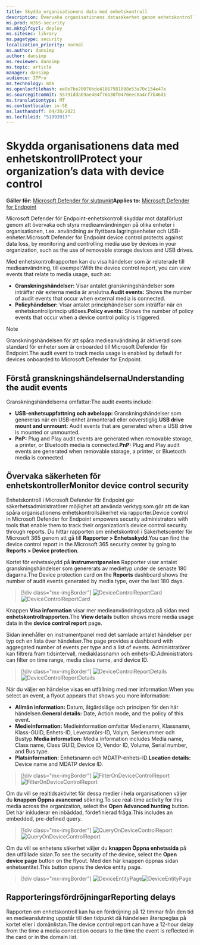 ```yaml
---
title: Skydda organisationens data med enhetskontroll
description: Övervaka organisationens datasäkerhet genom enhetskontrollrapporter.
ms.prod: m365-security
ms.mktglfcycl: deploy
ms.sitesec: library
ms.pagetype: security
localization_priority: normal
ms.author: dansimp
author: dansimp
ms.reviewer: dansimp
ms.topic: article
manager: dansimp
audience: ITPro
ms.technology: mde
ms.openlocfilehash: ee8e7be20076bde41867981008e53a70c134e47e
ms.sourcegitcommit: 55791ddab9ae484f76b30f0470eec8a4cf7b46d1
ms.translationtype: MT
ms.contentlocale: sv-SE
ms.lasthandoff: 04/20/2021
ms.locfileid: "51893917"
---
```

# <a name="protect-your-organizations-data-with-device-control"></a><span data-ttu-id="811a6-103">Skydda organisationens data med enhetskontroll</span><span class="sxs-lookup"><span data-stu-id="811a6-103">Protect your organization’s data with device control</span></span>

<span data-ttu-id="811a6-104">**Gäller för:** [Microsoft Defender för slutpunkt](https://go.microsoft.com/fwlink/p/?linkid=2069559)</span><span class="sxs-lookup"><span data-stu-id="811a6-104">**Applies to:** [Microsoft Defender for Endpoint](https://go.microsoft.com/fwlink/p/?linkid=2069559)</span></span>

<span data-ttu-id="811a6-105">Microsoft Defender för Endpoint-enhetskontroll skyddar mot dataförlust genom att övervaka och styra medieanvändningen på olika enheter i organisationen, t.ex. användning av flyttbara lagringsenheter och USB-enheter.</span><span class="sxs-lookup"><span data-stu-id="811a6-105">Microsoft Defender for Endpoint device control protects against data loss, by monitoring and controlling media use by devices in your organization, such as the use of removable storage devices and USB drives.</span></span>

<span data-ttu-id="811a6-106">Med enhetskontrollrapporten kan du visa händelser som är relaterade till medieanvändning, till exempel:</span><span class="sxs-lookup"><span data-stu-id="811a6-106">With the device control report, you can view events that relate to media usage, such as:</span></span>

- <span data-ttu-id="811a6-107">**Granskningshändelser:** Visar antalet granskningshändelser som inträffar när externa media är anslutna.</span><span class="sxs-lookup"><span data-stu-id="811a6-107">**Audit events:** Shows the number of audit events that occur when external media is connected.</span></span>
- <span data-ttu-id="811a6-108">**Policyhändelser:** Visar antalet principhändelser som inträffar när en enhetskontrollprincip utlöses.</span><span class="sxs-lookup"><span data-stu-id="811a6-108">**Policy events:** Shows the number of policy events that occur when a device control policy is triggered.</span></span>

> [!NOTE]
> <span data-ttu-id="811a6-109">Granskningshändelsen för att spåra medieanvändning är aktiverad som standard för enheter som är onboarded till Microsoft Defender för Endpoint.</span><span class="sxs-lookup"><span data-stu-id="811a6-109">The audit event to track media usage is enabled by default for devices onboarded to Microsoft Defender for Endpoint.</span></span>

## <a name="understanding-the-audit-events"></a><span data-ttu-id="811a6-110">Förstå granskningshändelserna</span><span class="sxs-lookup"><span data-stu-id="811a6-110">Understanding the audit events</span></span>

<span data-ttu-id="811a6-111">Granskningshändelserna omfattar:</span><span class="sxs-lookup"><span data-stu-id="811a6-111">The audit events include:</span></span>

- <span data-ttu-id="811a6-112">**USB-enhetsuppfattning och avbelopp:** Granskningshändelser som genereras när en USB-enhet ärmonterad eller oöverstiglig.</span><span class="sxs-lookup"><span data-stu-id="811a6-112">**USB drive mount and unmount:** Audit events that are generated when a USB drive is mounted or unmounted.</span></span>
- <span data-ttu-id="811a6-113">**PnP:** Plug and Play audit events are generated when removable storage, a printer, or Bluetooth media is connected.</span><span class="sxs-lookup"><span data-stu-id="811a6-113">**PnP:** Plug and Play audit events are generated when removable storage, a printer, or Bluetooth media is connected.</span></span>

## <a name="monitor-device-control-security"></a><span data-ttu-id="811a6-114">Övervaka säkerheten för enhetskontroller</span><span class="sxs-lookup"><span data-stu-id="811a6-114">Monitor device control security</span></span>

<span data-ttu-id="811a6-115">Enhetskontroll i Microsoft Defender för Endpoint ger säkerhetsadministratörer möjlighet att använda verktyg som gör att de kan spåra organisationens enhetskontrollsäkerhet via rapporter.</span><span class="sxs-lookup"><span data-stu-id="811a6-115">Device control in Microsoft Defender for Endpoint empowers security administrators with tools that enable them to track their organization’s device control security through reports.</span></span> <span data-ttu-id="811a6-116">Du hittar rapporten om enhetskontroll i Säkerhetscenter för Microsoft 365 genom att gå till **Rapporter > Enhetsskydd**.</span><span class="sxs-lookup"><span data-stu-id="811a6-116">You can find the device control report in the Microsoft 365 security center by going to **Reports > Device protection**.</span></span>

<span data-ttu-id="811a6-117">Kortet för enhetsskydd på **instrumentpanelen** Rapporter visar antalet granskningshändelser som genererats av medietyp under de senaste 180 dagarna.</span><span class="sxs-lookup"><span data-stu-id="811a6-117">The Device protection card on the **Reports** dashboard shows the number of audit events generated by media type, over the last 180 days.</span></span>

> [!div class="mx-imgBorder"]
> <span data-ttu-id="811a6-118">![DeviceControlReportCard](images/devicecontrolcard.png)</span><span class="sxs-lookup"><span data-stu-id="811a6-118">![DeviceControlReportCard](images/devicecontrolcard.png)</span></span>

<span data-ttu-id="811a6-119">Knappen **Visa information** visar mer medieanvändningsdata på sidan med **enhetskontrollrapporten.**</span><span class="sxs-lookup"><span data-stu-id="811a6-119">The **View details** button shows more media usage data in the **device control report** page.</span></span>

<span data-ttu-id="811a6-120">Sidan innehåller en instrumentpanel med det samlade antalet händelser per typ och en lista över händelser.</span><span class="sxs-lookup"><span data-stu-id="811a6-120">The page provides a dashboard with aggregated number of events per type and a list of events.</span></span> <span data-ttu-id="811a6-121">Administratörer kan filtrera fram tidsintervall, mediaklassnamn och enhets-ID.</span><span class="sxs-lookup"><span data-stu-id="811a6-121">Administrators can filter on time range, media class name, and device ID.</span></span>

> [!div class="mx-imgBorder"]
> <span data-ttu-id="811a6-122">![DeviceControlReportDetails](images/Detaileddevicecontrolreport.png)</span><span class="sxs-lookup"><span data-stu-id="811a6-122">![DeviceControlReportDetails](images/Detaileddevicecontrolreport.png)</span></span>

<span data-ttu-id="811a6-123">När du väljer en händelse visas en utfällning med mer information:</span><span class="sxs-lookup"><span data-stu-id="811a6-123">When you select an event, a flyout appears that shows you more information:</span></span>

- <span data-ttu-id="811a6-124">**Allmän information:** Datum, åtgärdsläge och principen för den här händelsen.</span><span class="sxs-lookup"><span data-stu-id="811a6-124">**General details:** Date, Action mode, and the policy of this event.</span></span>
- <span data-ttu-id="811a6-125">**Medieinformation:** Medieinformation omfattar Medienamn, Klassnamn, Klass-GUID, Enhets-ID, Leverantörs-ID, Volym, Serienummer och Bustyp.</span><span class="sxs-lookup"><span data-stu-id="811a6-125">**Media information:** Media information includes Media name, Class name, Class GUID, Device ID, Vendor ID, Volume, Serial number, and Bus type.</span></span>
- <span data-ttu-id="811a6-126">**Platsinformation:** Enhetsnamn och MDATP-enhets-ID.</span><span class="sxs-lookup"><span data-stu-id="811a6-126">**Location details:** Device name and MDATP device ID.</span></span>

> [!div class="mx-imgBorder"]
> <span data-ttu-id="811a6-127">![FilterOnDeviceControlReport](images/devicecontrolreportfilter.png)</span><span class="sxs-lookup"><span data-stu-id="811a6-127">![FilterOnDeviceControlReport](images/devicecontrolreportfilter.png)</span></span>

<span data-ttu-id="811a6-128">Om du vill se realtidsaktivitet för dessa medier i hela organisationen väljer du **knappen Öppna avancerad** sökning.</span><span class="sxs-lookup"><span data-stu-id="811a6-128">To see real-time activity for this media across the organization, select the **Open Advanced hunting** button.</span></span> <span data-ttu-id="811a6-129">Det här inkluderar en inbäddad, fördefinierad fråga.</span><span class="sxs-lookup"><span data-stu-id="811a6-129">This includes an embedded, pre-defined query.</span></span>

> [!div class="mx-imgBorder"]
> <span data-ttu-id="811a6-130">![QueryOnDeviceControlReport](images/Devicecontrolreportquery.png)</span><span class="sxs-lookup"><span data-stu-id="811a6-130">![QueryOnDeviceControlReport](images/Devicecontrolreportquery.png)</span></span>

<span data-ttu-id="811a6-131">Om du vill se enhetens säkerhet väljer du **knappen Öppna enhetssida** på den utfällade sidan.</span><span class="sxs-lookup"><span data-stu-id="811a6-131">To see the security of the device, select the **Open device page** button on the flyout.</span></span> <span data-ttu-id="811a6-132">Med den här knappen öppnas sidan enhetsentitet.</span><span class="sxs-lookup"><span data-stu-id="811a6-132">This button opens the device entity page.</span></span>

> [!div class="mx-imgBorder"]
> <span data-ttu-id="811a6-133">![DeviceEntityPage](images/Devicesecuritypage.png)</span><span class="sxs-lookup"><span data-stu-id="811a6-133">![DeviceEntityPage](images/Devicesecuritypage.png)</span></span>

## <a name="reporting-delays"></a><span data-ttu-id="811a6-134">Rapporteringsfördröjningar</span><span class="sxs-lookup"><span data-stu-id="811a6-134">Reporting delays</span></span>

<span data-ttu-id="811a6-135">Rapporten om enhetskontroll kan ha en fördröjning på 12 timmar från den tid en medieanslutning uppstår till den tidpunkt då händelsen återspeglas på kortet eller i domänlistan.</span><span class="sxs-lookup"><span data-stu-id="811a6-135">The device control report can have a 12-hour delay from the time a media connection occurs to the time the event is reflected in the card or in the domain list.</span></span>
